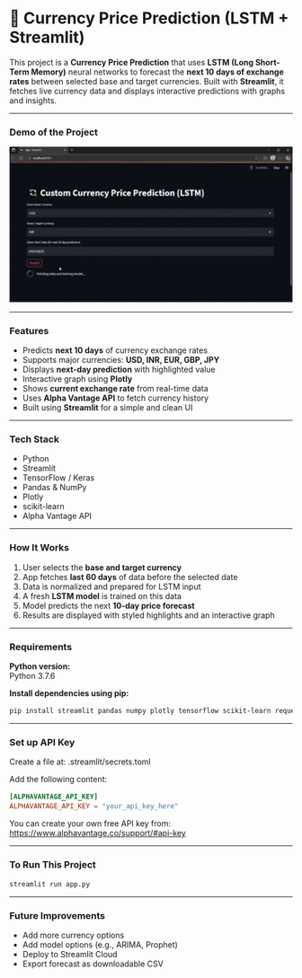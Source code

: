 # 💱 Currency Price Prediction (LSTM + Streamlit)

This project is a **Currency Price Prediction** that uses **LSTM (Long Short-Term Memory)** neural networks to forecast the **next 10 days of exchange rates** between selected base and target currencies. Built with **Streamlit**, it fetches live currency data and displays interactive predictions with graphs and insights.

---

### Demo of the Project

![Currency Prediction Demo](cpd.gif)

---

### Features

- Predicts **next 10 days** of currency exchange rates
- Supports major currencies: **USD, INR, EUR, GBP, JPY**
- Displays **next-day prediction** with highlighted value
- Interactive graph using **Plotly**
- Shows **current exchange rate** from real-time data
- Uses **Alpha Vantage API** to fetch currency history
- Built using **Streamlit** for a simple and clean UI

---

### Tech Stack

- Python  
- Streamlit  
- TensorFlow / Keras  
- Pandas & NumPy  
- Plotly  
- scikit-learn  
- Alpha Vantage API

---

### How It Works

1. User selects the **base and target currency**
2. App fetches **last 60 days** of data before the selected date
3. Data is normalized and prepared for LSTM input
4. A fresh **LSTM model** is trained on this data
5. Model predicts the next **10-day price forecast**
6. Results are displayed with styled highlights and an interactive graph

---

### Requirements

**Python version:**  
Python 3.7.6

**Install dependencies using pip:**

```bash
pip install streamlit pandas numpy plotly tensorflow scikit-learn requests
```

---

### Set up API Key
Create a file at: .streamlit/secrets.toml

Add the following content:

```toml
[ALPHAVANTAGE_API_KEY]
ALPHAVANTAGE_API_KEY = "your_api_key_here"
```

You can create  your own free API key from:
 https://www.alphavantage.co/support/#api-key

---
### To Run This Project

```python
streamlit run app.py
```

---
###  Future Improvements

- Add more currency options
- Add model options (e.g., ARIMA, Prophet)
- Deploy to Streamlit Cloud
- Export forecast as downloadable CSV

